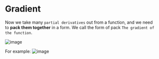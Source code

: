 # Gradient

Now we take many `partial derivatives` out from a function, and we need to **pack them together** in a form.
We call the form of pack `The gradient of the function`.

![image](https://user-images.githubusercontent.com/14041622/43507572-19f9e15e-95a0-11e8-83f2-1b03cbb0d626.png)

For example:
![image](https://user-images.githubusercontent.com/14041622/43508671-251a41f2-95a3-11e8-8fc8-133e69e6cba2.png)
